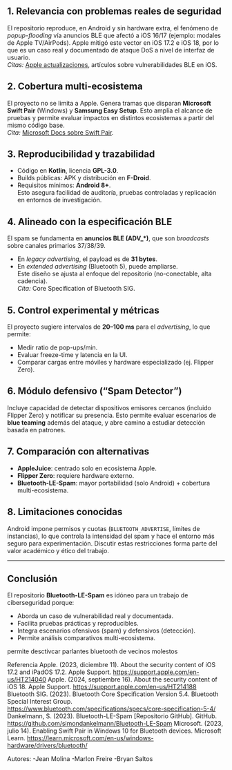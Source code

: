 ## 1. Relevancia con problemas reales de seguridad
El repositorio reproduce, en Android y sin hardware extra, el fenómeno de *popup-flooding* vía anuncios BLE que afectó a iOS 16/17 (ejemplo: modales de Apple TV/AirPods). Apple mitigó este vector en iOS 17.2 e iOS 18, por lo que es un caso real y documentado de ataque DoS a nivel de interfaz de usuario.  
*Citas:* [Apple actualizaciones](https://github.com/simondankelmann/Bluetooth-LE-Spam), artículos sobre vulnerabilidades BLE en iOS.

## 2. Cobertura multi-ecosistema
El proyecto no se limita a Apple. Genera tramas que disparan **Microsoft Swift Pair** (Windows) y **Samsung Easy Setup**. Esto amplía el alcance de pruebas y permite evaluar impactos en distintos ecosistemas a partir del mismo código base.  
*Cita:* [Microsoft Docs sobre Swift Pair](https://learn.microsoft.com/en-us/windows-hardware/drivers/bluetooth/).

## 3. Reproducibilidad y trazabilidad
- Código en **Kotlin**, licencia **GPL-3.0**.  
- Builds públicas: APK y distribución en **F-Droid**.  
- Requisitos mínimos: **Android 8+**.  
Esto asegura facilidad de auditoría, pruebas controladas y replicación en entornos de investigación.  

## 4. Alineado con la especificación BLE
El spam se fundamenta en **anuncios BLE (ADV_*)**, que son *broadcasts* sobre canales primarios 37/38/39.  
- En *legacy advertising*, el payload es de **31 bytes**.  
- En *extended advertising* (Bluetooth 5), puede ampliarse.  
Este diseño se ajusta al enfoque del repositorio (no-conectable, alta cadencia).  
*Cita:* Core Specification of Bluetooth SIG.

## 5. Control experimental y métricas
El proyecto sugiere intervalos de **20–100 ms** para el *advertising*, lo que permite:
- Medir ratio de pop-ups/min.  
- Evaluar freeze-time y latencia en la UI.  
- Comparar cargas entre móviles y hardware especializado (ej. Flipper Zero).  

## 6. Módulo defensivo (“Spam Detector”)
Incluye capacidad de detectar dispositivos emisores cercanos (incluido Flipper Zero) y notificar su presencia. Esto permite evaluar escenarios de **blue teaming** además del ataque, y abre camino a estudiar detección basada en patrones.  

## 7. Comparación con alternativas
- **AppleJuice**: centrado solo en ecosistema Apple.  
- **Flipper Zero**: requiere hardware externo.  
- **Bluetooth-LE-Spam**: mayor portabilidad (solo Android) + cobertura multi-ecosistema.  

## 8. Limitaciones conocidas
Android impone permisos y cuotas (`BLUETOOTH_ADVERTISE`, límites de instancias), lo que controla la intensidad del spam y hace el entorno más seguro para experimentación. Discutir estas restricciones forma parte del valor académico y ético del trabajo.  

---

## Conclusión
El repositorio **Bluetooth-LE-Spam** es idóneo para un trabajo de ciberseguridad porque:  
- Aborda un caso de vulnerabilidad real y documentada.  
- Facilita pruebas prácticas y reproducibles.  
- Integra escenarios ofensivos (spam) y defensivos (detección).  
- Permite análisis comparativos multi-ecosistema.  


permite desctivcar parlantes bluetooth de vecinos molestos 

Referencia
Apple. (2023, diciembre 11). About the security content of iOS 17.2 and iPadOS 17.2. Apple Support. https://support.apple.com/en-us/HT214040
Apple. (2024, septiembre 16). About the security content of iOS 18. Apple Support. https://support.apple.com/en-us/HT214188
Bluetooth SIG. (2023). Bluetooth Core Specification Version 5.4. Bluetooth Special Interest Group. https://www.bluetooth.com/specifications/specs/core-specification-5-4/
Dankelmann, S. (2023). Bluetooth-LE-Spam [Repositorio GitHub]. GitHub. https://github.com/simondankelmann/Bluetooth-LE-Spam
Microsoft. (2023, julio 14). Enabling Swift Pair in Windows 10 for Bluetooth devices. Microsoft Learn. https://learn.microsoft.com/en-us/windows-hardware/drivers/bluetooth/

Autores:
-Jean Molina
-Marlon Freire
-Bryan Saltos
